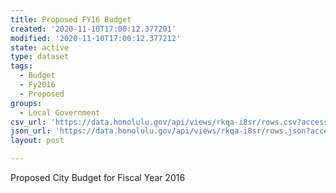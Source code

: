 ```yaml
---
title: Proposed FY16 Budget
created: '2020-11-10T17:00:12.377201'
modified: '2020-11-10T17:00:12.377212'
state: active
type: dataset
tags:
  - Budget
  - Fy2016
  - Proposed
groups:
  - Local Government
csv_url: 'https://data.honolulu.gov/api/views/rkqa-i8sr/rows.csv?accessType=DOWNLOAD'
json_url: 'https://data.honolulu.gov/api/views/rkqa-i8sr/rows.json?accessType=DOWNLOAD'
layout: post

---
```

Proposed City Budget for Fiscal Year 2016
